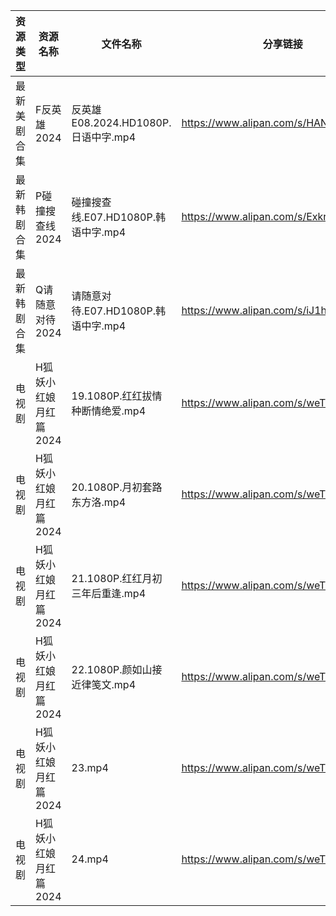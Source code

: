 | 资源类型   | 资源名称          | 文件名称                         | 分享链接                                 | 更新时间                |
| ------ | ------------- | ---------------------------- | ------------------------------------ | ------------------- |
| 最新美剧合集 | F反英雄2024      | 反英雄E08.2024.HD1080P.日语中字.mp4 | https://www.alipan.com/s/HAN9MAupm94 | 2024-06-04 00:08:07 |
| 最新韩剧合集 | P碰撞搜查线2024    | 碰撞搜查线.E07.HD1080P.韩语中字.mp4   | https://www.alipan.com/s/ExkrRtDoNYC | 2024-06-04 08:06:10 |
| 最新韩剧合集 | Q请随意对待2024    | 请随意对待.E07.HD1080P.韩语中字.mp4   | https://www.alipan.com/s/iJ1hfG7FjwZ | 2024-06-04 08:06:18 |
| 电视剧    | H狐妖小红娘月红篇2024 | 19.1080P.红红拔情种断情绝爱.mp4       | https://www.alipan.com/s/weTfTwEnXmN | 2024-06-04 10:30:11 |
| 电视剧    | H狐妖小红娘月红篇2024 | 20.1080P.月初套路东方洛.mp4         | https://www.alipan.com/s/weTfTwEnXmN | 2024-06-04 10:30:11 |
| 电视剧    | H狐妖小红娘月红篇2024 | 21.1080P.红红月初三年后重逢.mp4       | https://www.alipan.com/s/weTfTwEnXmN | 2024-06-04 10:30:10 |
| 电视剧    | H狐妖小红娘月红篇2024 | 22.1080P.颜如山接近律笺文.mp4        | https://www.alipan.com/s/weTfTwEnXmN | 2024-06-04 10:30:10 |
| 电视剧    | H狐妖小红娘月红篇2024 | 23.mp4                       | https://www.alipan.com/s/weTfTwEnXmN | 2024-06-04 10:30:10 |
| 电视剧    | H狐妖小红娘月红篇2024 | 24.mp4                       | https://www.alipan.com/s/weTfTwEnXmN | 2024-06-04 10:30:09 |
